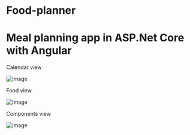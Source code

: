 # Food-planner
# Meal planning app in ASP.Net Core with Angular

Calendar view

![image](https://user-images.githubusercontent.com/37832024/159944799-590bec6a-d3c8-4784-a559-fbbdde84e221.png)

Food view

![image](https://user-images.githubusercontent.com/37832024/159944907-ea4e2ab8-1657-4b55-bd09-855cea76ffa5.png)

Components view

![image](https://user-images.githubusercontent.com/37832024/159944969-c81c2428-c608-49aa-8d45-d1092eed51e6.png)
